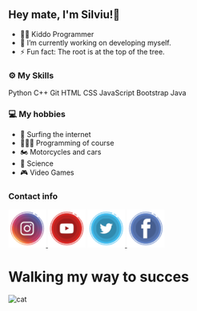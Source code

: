 ## Hey mate, I'm Silviu!👾

- 👨🏻‍ Kiddo Programmer
- 🔭 I’m currently working on developing myself.
- ⚡ Fun fact: The root is at the top of the tree.

### ⚙️ My Skills
Python C++ Git HTML CSS JavaScript 
Bootstrap Java

### 💻 My hobbies
- 📡 Surfing the internet
- 👨🏻‍💻 Programming of course
- 🏍️ Motorcycles and cars
- 🤖 Science
- 🎮 Video Games

### Contact info
<div>
  <a href="https://www.instagram.com/zewutz/"> <img src="https://raw.githubusercontent.com/zewutz/zewutz/main/icons/instagram.png" width="75" height="75" alt=Instagram"/> </a>
  <a href="https://www.youtube.com/channel/UCQN8y19r-Nq-8toTiEb6wMw"> <img src="https://raw.githubusercontent.com/zewutz/zewutz/main/icons/youtube.png" width="75" height="75" alt="youtube"/></a> 
  <a href="https://twitter.com/silviu_birsan"> <img src="https://raw.githubusercontent.com/zewutz/zewutz/main/icons/twitter.png" width="75" height="75" alt="Twitter"/> </a>
  <a href="https://www.facebook.com/zewutz/"> <img src="https://raw.githubusercontent.com/zewutz/zewutz/main/icons/facebook.png" width="75" height="75" alt="Facebook"/> </a>
</div>

# Walking my way to succes
![cat](https://user-images.githubusercontent.com/55995994/111355544-2212c480-8690-11eb-94bb-df4d42c077c9.gif)

